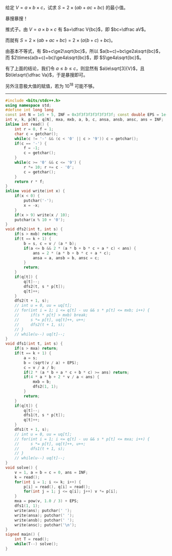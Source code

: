 给定 $V=a\times b\times c$，试求 $S=2\times(ab+ac+bc)$ 的最小值。

暴搜暴搜！

推式子。由 $V=a\times b\times c$ 有 $a=\dfrac V{bc}$，即 $bc=\dfrac aV$。

而就有 $S=2\times(ab+ac+bc)=2\times(a(b+c)+bc)$。

由基本不等式，有 $b+c\ge2\sqrt{bc}$，所以 $a(b+c)+bc\ge2a\sqrt{bc}$，而 $2\times(a(b+c)+bc)\ge4a\sqrt{bc}$，即 $S\ge4a\sqrt{bc}$。

有了上面的结论，我们令 $a\le b\le c$，则显然有 $a\le\sqrt[3]{V}$，且 $b\le\sqrt{\dfrac Va}$，于是暴搜即可。

另外注意极大值的赋值，若为 $10^{18}$ 可能不够。

---

```cpp
#include <bits/stdc++.h>
using namespace std;
#define int long long
const int N = 1e5 + 5, INF = 0x3f3f3f3f3f3f3f3f; const double EPS = 1e-8;
int v, k, p[N], q[N], mxa, mxb, a, b, c, ansa, ansb, ansc, ans = INF;
inline int read() {
    int r = 0, f = 1;
    char c = getchar();
    while(c != '-' && (c < '0' || c > '9')) c = getchar();
    if(c == '-') {
        f = -1;
        c = getchar();
    }
    while(c >= '0' && c <= '9') {
        r *= 10; r += c - '0';
        c = getchar();
    }
    return r * f;
}
inline void write(int x) {
    if(x < 0) {
        putchar('-');
        x = -x;
    }
    if(x > 9) write(x / 10);
    putchar(x % 10 + '0');
}
void dfs2(int t, int s) {
    if(s > mxb) return;
    if(t == k + 1) {
        b = s, c = v / (a * b);
        if(a <= b && 2 * (a * b + b * c + a * c) < ans) {
            ans = 2 * (a * b + b * c + a * c);
            ansa = a, ansb = b, ansc = c;
        }
        return;
    }
    if(q[t]) {
        q[t]--;
        dfs2(t, s * p[t]);
        q[t]++;
    }
    dfs2(t + 1, s);
    // int u = 0, uu = uq[t];
    // for(int i = 1; i <= q[t] - uu && s * p[t] <= mxb; i++) {
    //     if(s * p[t] > mxb) break;
    //     s *= p[t], uq[t]++, u++;
    //     dfs2(t + 1, s);
    // }
    // while(u--) uq[t]--;
}
void dfs1(int t, int s) {
    if(s > mxa) return;
    if(t == k + 1) {
        a = s;
        b = (sqrt(v / a) + EPS);
        c = v / a / b;
        if(2 * (a * b + a * c + b * c) >= ans) return;
        if(4 * a * b + 2 * v / a < ans) {
            mxb = b;
            dfs2(1, 1);
        }
        return;
    }
    if(q[t]) {
        q[t]--;
        dfs1(t, s * p[t]);
        q[t]++;
    }
    dfs1(t + 1, s);
    // int u = 0, uu = uq[t];
    // for(int i = 1; i <= q[t] - uu && s * p[t] <= mxa; i++) {
    //     s *= p[t], uq[t]++, u++;
    //     dfs1(t + 1, s);
    // }
    // while(u--) uq[t]--;
}
void solve() {
    v = 1, a = b = c = 0, ans = INF;
    k = read();
    for(int i = 1; i <= k; i++) {
        p[i] = read(), q[i] = read();
        for(int j = 1; j <= q[i]; j++) v *= p[i];
    }
    mxa = pow(v, 1.0 / 3) + EPS;
    dfs1(1, 1);
    write(ans); putchar(' ');
    write(ansa); putchar(' ');
    write(ansb); putchar(' ');
    write(ansc); putchar('\n');
}
signed main() {
    int T = read();
    while(T--) solve();    
}
```